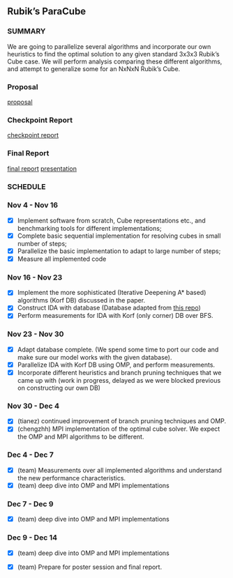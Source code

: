 ## Rubik’s ParaCube



### SUMMARY

We are going to parallelize several algorithms and incorporate our own heuristics to find the optimal solution to any given standard 3x3x3 Rubik’s Cube case. We will perform analysis comparing these different algorithms, and attempt to generalize some for an NxNxN Rubik’s Cube. 

### Proposal
[proposal](proposal.md)

### Checkpoint Report
[checkpoint report](docs/cp_report/checkpoint_report.md)

### Final Report
[final report](docs/final_report/15618_final_project.pdf)
[presentation](https://www.youtube.com/watch?v=QLDoSMxMyx0&feature=youtu.be)


### SCHEDULE

### Nov 4 - Nov 16
- [x] Implement software from scratch, Cube representations etc., and benchmarking tools for different implementations;
- [x] Complete basic sequential implementation for resolving cubes in small number of steps;
- [x] Parallelize the basic implementation to adapt to large number of steps;
- [x] Measure all implemented code

### Nov 16 - Nov 23
- [x] Implement the more sophisticated (Iterative Deepening A\* based) algorithms (Korf DB) discussed in the paper.
- [x] Construct IDA with database (Database adapted from [this repo](https://github.com/benbotto/rubiks-cube-cracker/tree/2.2.0))
- [x] Perform measurements for IDA with Korf (only corner) DB over BFS.

### Nov 23 - Nov 30
- [x] Adapt database complete. (We spend some time to port our code and make sure our model works with the given database).
- [x] Parallelize IDA with Korf DB using OMP, and perform measurements.
- [x] Incorporate different heuristics and branch pruning techniques that we came up with (work in progress, delayed as we were blocked previous on constructing our own DB)

### Nov 30 - Dec 4
- [x] (tianez) continued improvement of branch pruning techniques and OMP.
- [x] (chengzhh) MPI implementation of the optimal cube solver. We expect the OMP and MPI algorithms to be different.

### Dec 4 - Dec 7
- [x] (team) Measurements over all implemented algorithms and understand the new performance characteristics.
- [x] (team) deep dive into OMP and MPI implementations

### Dec 7 - Dec 9
- [x] (team) deep dive into OMP and MPI implementations

### Dec 9 - Dec 14
- [x] (team) deep dive into OMP and MPI implementations
- [x] (team) Prepare for poster session and final report.



